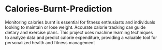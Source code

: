 # Calories-Burnt-Prediction
Monitoring calories burnt is essential for fitness enthusiasts and individuals looking to maintain or lose weight. Accurate calorie tracking can guide dietary and exercise plans. This project uses machine learning techniques to analyze data and predict calorie expenditure, providing a valuable tool for personalized health and fitness management

